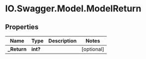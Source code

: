 # IO.Swagger.Model.ModelReturn

## Properties

Name | Type | Description | Notes
------------ | ------------- | ------------- | -------------
**_Return** | **int?** |  | [optional] 

